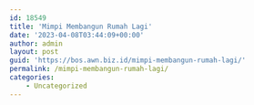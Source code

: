 ```yaml
---
id: 18549
title: 'Mimpi Membangun Rumah Lagi'
date: '2023-04-08T03:44:09+00:00'
author: admin
layout: post
guid: 'https://bos.awn.biz.id/mimpi-membangun-rumah-lagi/'
permalink: /mimpi-membangun-rumah-lagi/
categories:
    - Uncategorized
---
```


